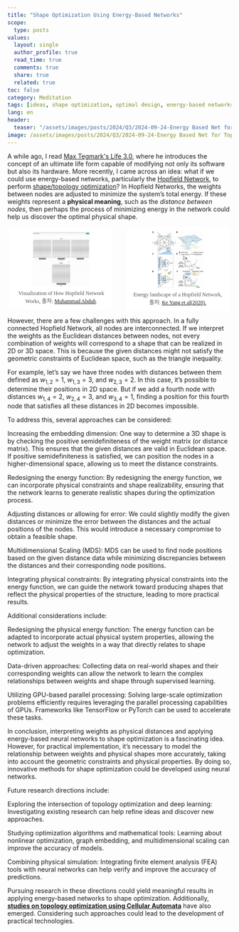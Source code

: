 ```yaml
---
title: "Shape Optimization Using Energy-Based Networks"
scope:
  type: posts
values:
  layout: single
  author_profile: true
  read_time: true
  comments: true
  share: true
  related: true
toc: false
category: Meditation
tags: [ideas, shape optimization, optimal design, energy-based networks, Hopfield network]
lang: en
header:
  teaser: "/assets/images/posts/2024/Q3/2024-09-24-Energy Based Net for Top Opt/TopOpt of a Compliance Prob.png"
image: /assets/images/posts/2024/Q3/2024-09-24-Energy Based Net for Top Opt/TopOpt of a Compliance Prob.png
---
```


<style>
  .centered-container {
      text-align: center;
  }
  figure {
      display: inline-block;
      margin: auto;
      padding: 10px;
      text-align: center;
      background-color: #fff;
  }
  figcaption {
      font-family: "Wanted Sans Variable", "Wanted Sans";
      font-size: 12px;
      color: #555;
      margin-top: 5px;
  }

  /* 새로 추가된 스타일 */
  .two-fig-container {
      display: flex;
      justify-content: center;
      align-items: flex-start;
      gap: 20px; /* 이미지 간의 간격 */
      flex-wrap: wrap; /* 화면이 좁아질 때 이미지를 세로로 배치 */
  }
  .two-fig-container figure {
      width: calc(50% - 20px); /* 두 개의 figure가 나란히 배치되도록 설정 */
      box-sizing: border-box; /* 패딩과 보더를 포함하여 너비 계산 */
  }

  /* 작은 화면에서 각 figure를 세로로 배치 */
  @media (max-width: 768px) {
      .two-fig-container figure {
          width: 100%; /* 작은 화면에서는 figure가 전체 너비를 차지 */
      }
  }
</style>


A while ago, I read [Max Tegmark's Life 3.0](https://www.amazon.com/Life-3-0-Being-Artificial-Intelligence/dp/1101946598), where he introduces the concept of an ultimate life form capable of modifying not only its software but also its hardware. More recently, I came across an idea: what if we could use energy-based networks, particularly the [Hopfield Network](https://en.wikipedia.org/wiki/Hopfield_network), to perform [shape/topology optimization](https://en.wikipedia.org/wiki/Topology_optimization)? In Hopfield Networks, the weights between nodes are adjusted to minimize the system’s total energy. If these weights represent a **physical meaning**, such as the *distance between nodes*, then perhaps the process of minimizing energy in the network could help us discover the optimal physical shape.



<div class="centered-container">
  <div class="two-fig-container">
    <figure>
      <img src="/assets/images/posts/2024/Q3/2024-09-24-Energy Based Net for Top Opt/Memory Retrieval in Hopfield Network .gif" style="width: 60%; height: auto;">
      <figcaption>
        Visualization of How Hopfield Network Works, 출처: <a href="https://towardsdatascience.com/visualizing-episodic-memory-with-hopfield-network-a6e8bde967cb">Muhammad Abduh</a>.
      </figcaption>
    </figure>
    <figure>
      <img src="/assets/images/posts/2024/Q3/2024-09-24-Energy Based Net for Top Opt/Scheme for Hopfield Network.png" style="width: 55%; height: auto;">
      <figcaption>
        Energy landscape of a Hopfield Network, 출처: <a href="https://www.researchgate.net/figure/Illustration-of-a-Hopfield-network-with-transiently-chaotic-dynamics-A-Schematic-of-a_fig1_343660391">Ke Yang et al(2020).</a>
      </figcaption>
    </figure>
  </div>
</div>

However, there are a few challenges with this approach. In a fully connected Hopfield Network, all nodes are interconnected. If we interpret the weights as the Euclidean distances between nodes, not every combination of weights will correspond to a shape that can be realized in 2D or 3D space. This is because the given distances might not satisfy the geometric constraints of Euclidean space, such as the triangle inequality.

For example, let’s say we have three nodes with distances between them defined as $w_{1,2}=1$, $w_{1,3}=3$, and $w_{2,3}=2$. In this case, it’s possible to determine their positions in 2D space. But if we add a fourth node with distances $w_{1,4}=2$, $w_{2,4}=3$, and $w_{3,4}=1$, finding a position for this fourth node that satisfies all these distances in 2D becomes impossible.

To address this, several approaches can be considered:

Increasing the embedding dimension: One way to determine a 3D shape is by checking the positive semidefiniteness of the weight matrix (or distance matrix). This ensures that the given distances are valid in Euclidean space. If positive semidefiniteness is satisfied, we can position the nodes in a higher-dimensional space, allowing us to meet the distance constraints.

Redesigning the energy function: By redesigning the energy function, we can incorporate physical constraints and shape realizability, ensuring that the network learns to generate realistic shapes during the optimization process.

Adjusting distances or allowing for error: We could slightly modify the given distances or minimize the error between the distances and the actual positions of the nodes. This would introduce a necessary compromise to obtain a feasible shape.

Multidimensional Scaling (MDS): MDS can be used to find node positions based on the given distance data while minimizing discrepancies between the distances and their corresponding node positions.

Integrating physical constraints: By integrating physical constraints into the energy function, we can guide the network toward producing shapes that reflect the physical properties of the structure, leading to more practical results.

Additional considerations include:

Redesigning the physical energy function: The energy function can be adapted to incorporate actual physical system properties, allowing the network to adjust the weights in a way that directly relates to shape optimization.

Data-driven approaches: Collecting data on real-world shapes and their corresponding weights can allow the network to learn the complex relationships between weights and shape through supervised learning.

Utilizing GPU-based parallel processing: Solving large-scale optimization problems efficiently requires leveraging the parallel processing capabilities of GPUs. Frameworks like TensorFlow or PyTorch can be used to accelerate these tasks.

In conclusion, interpreting weights as physical distances and applying energy-based neural networks to shape optimization is a fascinating idea. However, for practical implementation, it’s necessary to model the relationship between weights and physical shapes more accurately, taking into account the geometric constraints and physical properties. By doing so, innovative methods for shape optimization could be developed using neural networks.

Future research directions include:

Exploring the intersection of topology optimization and deep learning: Investigating existing research can help refine ideas and discover new approaches.

Studying optimization algorithms and mathematical tools: Learning about nonlinear optimization, graph embedding, and multidimensional scaling can improve the accuracy of models.

Combining physical simulation: Integrating finite element analysis (FEA) tools with neural networks can help verify and improve the accuracy of predictions.

Pursuing research in these directions could yield meaningful results in applying energy-based networks to shape optimization. Additionally, [**studies on topology optimization using Cellular Automata**](https://www.mdpi.com/2076-3417/13/5/2929) have also emerged. Considering such approaches could lead to the development of practical technologies.